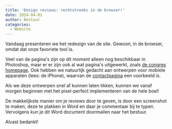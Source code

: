 ```yaml
---
title: 'Design reviews: rechtstreeks in de browser!'
date: 2014-04-01
author: Bestuur
categories:
  - Website
---
```


Vandaag presenteren we het redesign van de site. Gewoon, in de browser, omdat dat onze favoriete tool is.

Veel van de pagina's zijn op dit moment alleen nog beschikbaar in Photoshop, maar er er zijn ook al wat pagina's uitgewerkt, zoals [de congres homepage](/congres). Ook hebben we natuurlijk gedacht aan ontwerpen voor mobiele apparaten (lees: de iPhone), waarvan de [contactpagina](/contact) een voorbeeld is.

Als we deze ontwerpen snel af kunnen laten tikken, kunnen we vanaf morgen beginnen met het pixel-perfect implementeren van de hele boel!

De makkelijkste manier om je reviews door te geven, is door een screenshot te maken, deze te plakken in Word en daar je commentaar bij te typen. Vervolgens kun je dit Word document doormailen naar het bestuur.

Alvast bedankt!
